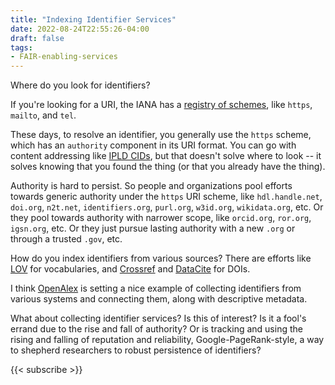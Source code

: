 ```yaml
---
title: "Indexing Identifier Services"
date: 2022-08-24T22:55:26-04:00
draft: false
tags:
- FAIR-enabling-services
---
```


Where do you look for identifiers?

If you're looking for a URI, the IANA has a [registry of
schemes](https://www.iana.org/assignments/uri-schemes/uri-schemes.xhtml), like `https`, `mailto`,
and `tel`.

These days, to resolve an identifier, you generally use the `https` scheme, which has an `authority`
component in its URI format. You can go with content addressing like [IPLD
CIDs](https://ipld.io/glossary/#cid), but that doesn't solve where to look -- it solves knowing that
you found the thing (or that you already have the thing).

Authority is hard to persist. So people and organizations pool efforts towards generic authority
under the `https` URI scheme, like `hdl.handle.net`, `doi.org`, `n2t.net`, `identifiers.org`,
`purl.org`, `w3id.org`, `wikidata.org`, etc. Or they pool towards authority with narrower scope,
like `orcid.org`, `ror.org`, `igsn.org`, etc. Or they just pursue lasting authority with a new
`.org` or through a trusted `.gov`, etc.

How do you index identifiers from various sources? There are efforts like
[LOV](https://lov.linkeddata.es/dataset/lov/) for vocabularies, and
[Crossref](https://www.crossref.org/) and [DataCite](https://datacite.org/) for DOIs.

I think [OpenAlex](http://openalex.org/) is setting a nice example of collecting identifiers from
various systems and connecting them, along with descriptive metadata.

What about collecting identifier services? Is this of interest? Is it a fool's errand due to the
rise and fall of authority? Or is tracking and using the rising and falling of reputation and
reliability, Google-PageRank-style, a way to shepherd researchers to robust persistence of
identifiers?

{{< subscribe >}}
